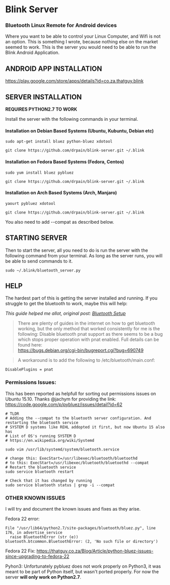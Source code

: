 # Blink Server
### Bluetooth Linux Remote for Android devices

Where you want to be able to control your Linux Computer, and Wifi is not an option. This is something I wrote, because nothing else on the market seemed to work. This is the server you would need to be able to run the Blink Android Application. 

## ANDROID APP INSTALLATION

https://play.google.com/store/apps/details?id=co.za.thatguy.blink

## SERVER INSTALLATION

**REQUIRES PYTHON2.7 TO WORK**

Install the server with the following commands in your terminal. 

#### Installation on Debian Based Systems (Ubuntu, Kubuntu, Debian etc)
``` 
sudo apt-get install bluez python-bluez xdotool
```
```
git clone https://github.com/drpain/blink-server.git ~/.blink
```

#### Installation on Fedora Based Systems (Fedora, Centos)
```
sudo yum install bluez pybluez
```
```
git clone https://github.com/drpain/blink-server.git ~/.blink
```

#### Installation on Arch Based Systems (Arch, Manjaro)
```
yaourt pybluez xdotool
```
```
git clone https://github.com/drpain/blink-server.git ~/.blink
```
You also need to add --compat as described below.

## STARTING SERVER

Then to start the server, all you need to do is run the server with the following command from your terminal. As long as the server runs, you will be able to send commands to it. 

```
sudo ~/.blink/bluetooth_server.py
```

## HELP

The hardest part of this is getting the server installed and running. If you struggle to get the bluetooth to work, maybe this will help:

*This guide helped me allot, original post: [Bluetooth Setup](http://blog.davidvassallo.me/2014/05/11/android-linux-raspberry-pi-bluetooth-communication/)*
> There are plenty of guides in the internet on how to get bluetooth working, but the only method that worked consistently for me is the following:
> Disable bluetooth pnat support as there seems to be a bug which stops proper operation with pnat enabled. Full details can be found here:  
> https://bugs.debian.org/cgi-bin/bugreport.cgi?bug=690749

> A workaround is to add the following to /etc/bluetooth/main.conf:
```
DisablePlugins = pnat
```


### Permissions Issues:
This has been reported as helpfull for sorting out permissions issues on Ubuntu 15.10. Thanks @jachym for providing the link:
https://code.google.com/p/pybluez/issues/detail?id=62

```shell
# TLDR
# Adding the --compat to the bluetooth server configuration. And restarting the bluetooth service
# SYSTEM D systems like REHL addopted it first, but now Ubuntu 15 also has
# List of OS's running SYSTEM D
# https://en.wikipedia.org/wiki/Systemd

sudo vim /usr/lib/systemd/system/bluetooth.service

# change this: ExecStart=/usr/libexec/bluetooth/bluetoothd
# to this: ExecStart=/usr/libexec/bluetooth/bluetoothd --compat
# Restart the bluetooth service
sudo service bluetooth restart

# Check that it has changed by running 
sudo service bluetooth status | grep -i --compat
```


### OTHER KNOWN ISSUES

I will try and document the known issues and fixes as they arise. 

Fedora 22 error:

```
File "/usr/lib64/python2.7/site-packages/bluetooth/bluez.py", line 176, in advertise_service
  raise BluetoothError (str (e))
bluetooth.btcommon.BluetoothError: (2, 'No such file or directory')
```

Fedora 22 Fix:
https://thatguy.co.za/Blog/Article/python-bluez-issues-since-upgrading-to-fedora-22

Pyhon3:
Unfortunately pybluez does not work properly on Python3, it was meant to be part of Python itself, but wasn't ported properly. For now the server **will only work on Python2.7**.
